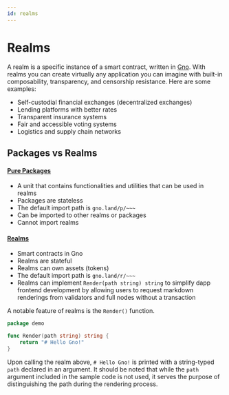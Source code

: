 ```yaml
---
id: realms
---
```


# Realms

A realm is a specific instance of a smart contract, written
in [Gno](./gno-language.md). With realms you can create virtually any
application you can imagine with built-in composability,
transparency, and censorship resistance. Here are some examples:

* Self-custodial financial exchanges (decentralized exchanges)
* Lending platforms with better rates
* Transparent insurance systems
* Fair and accessible voting systems
* Logistics and supply chain networks

## Packages vs Realms

#### [**Pure Packages**](https://github.com/gnolang/gno/tree/master/examples/gno.land/p)

* A unit that contains functionalities and utilities that can be used in realms
* Packages are stateless
* The default import path is `gno.land/p/~~~`
* Can be imported to other realms or packages
* Cannot import realms

#### [**Realms**](https://github.com/gnolang/gno/tree/master/examples/gno.land/r)

* Smart contracts in Gno
* Realms are stateful
* Realms can own assets (tokens)
* The default import path is `gno.land/r/~~~`
* Realms can implement `Render(path string) string` to simplify dapp frontend development by allowing users to request markdown renderings from validators and full nodes without a transaction

A notable feature of realms is the `Render()` function.

```go
package demo

func Render(path string) string {
	return "# Hello Gno!"
}
```

Upon calling the realm above, `# Hello Gno!` is printed with a string-typed `path` declared in an argument. It should be noted that while the `path` argument included in the sample code is not used, it serves the purpose of distinguishing the path during the rendering process.

